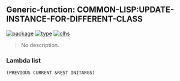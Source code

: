 ## Generic-function: COMMON-LISP:UPDATE-INSTANCE-FOR-DIFFERENT-CLASS
[![package](https://img.shields.io/badge/Package-COMMON--LISP-5f9ea0.svg?style=social&colorA=999999)](../) [![type](https://img.shields.io/badge/Type-Generic--Function-5f9ea0.svg?style=social&colorA=999999)](../#generic-function) [![clhs](https://img.shields.io/badge/CLHS-UPDATE--INSTANCE--FOR--DIFFERENT--CLASS-5f9ea0.svg?style=social&colorA=999999)](http://www.lispworks.com/documentation/HyperSpec/Body/f_update.htm) 

> No description.

### Lambda list
```
(PREVIOUS CURRENT &REST INITARGS)
```

